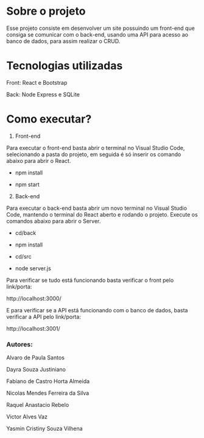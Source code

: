# Sobre o projeto

Esse projeto consiste em desenvolver um site possuindo um front-end que consiga se comunicar com o back-end, usando uma API para acesso ao banco de dados, para assim realizar o CRUD.

# Tecnologias utilizadas

Front: React e Bootstrap

Back: Node Express e SQLite

 
# Como executar?
 1. Front-end

 Para executar o front-end basta abrir o terminal no Visual Studio Code, selecionando a pasta do projeto, em seguida é só inserir os comando abaixo para abrir o React.

- npm install

- npm start

2. Back-end

Para executar o back-end basta abrir um novo terminal no Visual Studio Code, mantendo o terminal do React aberto e rodando o projeto. Execute os comandos abaixo para abrir o Server.

- cd/back

- npm install

- cd/src

- node server.js

Para verificar se tudo está funcionando basta verificar o front pelo link/porta:

http://localhost:3000/

E para verificar se a API está funcionando com o banco de dados, basta verificar a API pelo link/porta:

http://localhost:3001/


### Autores: 
Alvaro de Paula Santos

Dayra Souza Justiniano

Fabiano de Castro Horta Almeida

Nicolas Mendes Ferreira da Silva

Raquel Anastacio Rebelo

Victor Alves Vaz

Yasmin Cristiny Souza Vilhena
